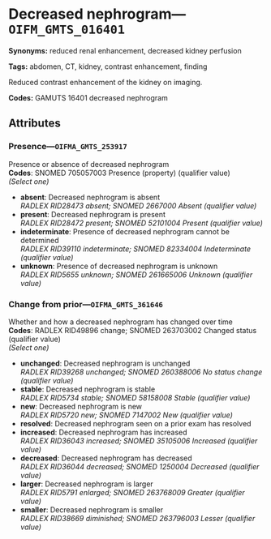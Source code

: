 # Decreased nephrogram—`OIFM_GMTS_016401`

**Synonyms:** reduced renal enhancement, decreased kidney perfusion

**Tags:** abdomen, CT, kidney, contrast enhancement, finding

Reduced contrast enhancement of the kidney on imaging.

**Codes:** GAMUTS 16401 decreased nephrogram

## Attributes

### Presence—`OIFMA_GMTS_253917`

Presence or absence of decreased nephrogram  
**Codes**: SNOMED 705057003 Presence (property) (qualifier value)  
*(Select one)*

- **absent**: Decreased nephrogram is absent  
_RADLEX RID28473 absent; SNOMED 2667000 Absent (qualifier value)_
- **present**: Decreased nephrogram is present  
_RADLEX RID28472 present; SNOMED 52101004 Present (qualifier value)_
- **indeterminate**: Presence of decreased nephrogram cannot be determined  
_RADLEX RID39110 indeterminate; SNOMED 82334004 Indeterminate (qualifier value)_
- **unknown**: Presence of decreased nephrogram is unknown  
_RADLEX RID5655 unknown; SNOMED 261665006 Unknown (qualifier value)_

### Change from prior—`OIFMA_GMTS_361646`

Whether and how a decreased nephrogram has changed over time  
**Codes**: RADLEX RID49896 change; SNOMED 263703002 Changed status (qualifier value)  
*(Select one)*

- **unchanged**: Decreased nephrogram is unchanged  
_RADLEX RID39268 unchanged; SNOMED 260388006 No status change (qualifier value)_
- **stable**: Decreased nephrogram is stable  
_RADLEX RID5734 stable; SNOMED 58158008 Stable (qualifier value)_
- **new**: Decreased nephrogram is new  
_RADLEX RID5720 new; SNOMED 7147002 New (qualifier value)_
- **resolved**: Decreased nephrogram seen on a prior exam has resolved  
- **increased**: Decreased nephrogram has increased  
_RADLEX RID36043 increased; SNOMED 35105006 Increased (qualifier value)_
- **decreased**: Decreased nephrogram has decreased  
_RADLEX RID36044 decreased; SNOMED 1250004 Decreased (qualifier value)_
- **larger**: Decreased nephrogram is larger  
_RADLEX RID5791 enlarged; SNOMED 263768009 Greater (qualifier value)_
- **smaller**: Decreased nephrogram is smaller  
_RADLEX RID38669 diminished; SNOMED 263796003 Lesser (qualifier value)_
